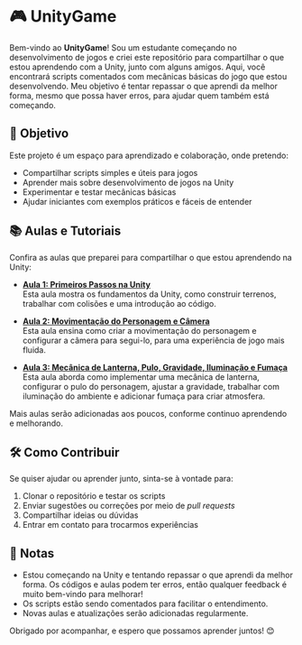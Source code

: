 # 🎮 UnityGame

Bem-vindo ao **UnityGame**! Sou um estudante começando no desenvolvimento de jogos e criei este repositório para compartilhar o que estou aprendendo com a Unity, junto com alguns amigos. Aqui, você encontrará scripts comentados com mecânicas básicas do jogo que estou desenvolvendo. Meu objetivo é tentar repassar o que aprendi da melhor forma, mesmo que possa haver erros, para ajudar quem também está começando.

## 🚀 Objetivo

Este projeto é um espaço para aprendizado e colaboração, onde pretendo:

- Compartilhar scripts simples e úteis para jogos
- Aprender mais sobre desenvolvimento de jogos na Unity
- Experimentar e testar mecânicas básicas
- Ajudar iniciantes com exemplos práticos e fáceis de entender

## 📚 Aulas e Tutoriais

Confira as aulas que preparei para compartilhar o que estou aprendendo na Unity:

- **[Aula 1: Primeiros Passos na Unity](https://drive.google.com/file/d/1XtQFMz-RO-1WXOWqaFfB6IKGbLn6SxUK/view?usp=sharing)**  
  Esta aula mostra os fundamentos da Unity, como construir terrenos, trabalhar com colisões e uma introdução ao código.

- **[Aula 2: Movimentação do Personagem e Câmera](https://drive.google.com/file/d/16VUxfeF5pkDGEsA8XpfxHnFWiZDsGrSl/view?usp=sharing)**  
  Esta aula ensina como criar a movimentação do personagem e configurar a câmera para segui-lo, para uma experiência de jogo mais fluida.

- **[Aula 3: Mecânica de Lanterna, Pulo, Gravidade, Iluminação e Fumaça](https://drive.google.com/file/d/1d7MiJnhFwL0cFHmOixeLABqBjowizmXC/view?usp=sharing)**  
  Esta aula aborda como implementar uma mecânica de lanterna, configurar o pulo do personagem, ajustar a gravidade, trabalhar com iluminação do ambiente e adicionar fumaça para criar atmosfera.

Mais aulas serão adicionadas aos poucos, conforme continuo aprendendo e melhorando.

## 🛠️ Como Contribuir

Se quiser ajudar ou aprender junto, sinta-se à vontade para:

1. Clonar o repositório e testar os scripts
2. Enviar sugestões ou correções por meio de *pull requests*
3. Compartilhar ideias ou dúvidas
4. Entrar em contato para trocarmos experiências

## 📝 Notas

- Estou começando na Unity e tentando repassar o que aprendi da melhor forma. Os códigos e aulas podem ter erros, então qualquer feedback é muito bem-vindo para melhorar!
- Os scripts estão sendo comentados para facilitar o entendimento.
- Novas aulas e atualizações serão adicionadas regularmente.

Obrigado por acompanhar, e espero que possamos aprender juntos! 😊
